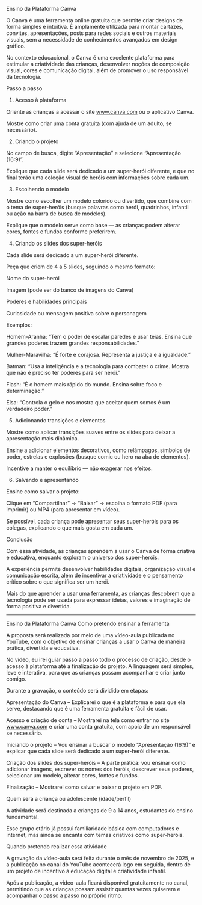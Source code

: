 Ensino da Plataforma Canva

O Canva é uma ferramenta online gratuita que permite criar designs de forma simples e intuitiva.
É amplamente utilizada para montar cartazes, convites, apresentações, posts para redes sociais e outros materiais visuais, sem a necessidade de conhecimentos avançados em design gráfico.

No contexto educacional, o Canva é uma excelente plataforma para estimular a criatividade das crianças, desenvolver noções de composição visual, cores e comunicação digital, além de promover o uso responsável da tecnologia.

Passo a passo
1. Acesso à plataforma

Oriente as crianças a acessar o site www.canva.com
 ou o aplicativo Canva.

Mostre como criar uma conta gratuita (com ajuda de um adulto, se necessário).

2. Criando o projeto

No campo de busca, digite “Apresentação” e selecione “Apresentação (16:9)”.

Explique que cada slide será dedicado a um super-herói diferente, e que no final terão uma coleção visual de heróis com informações sobre cada um.

3. Escolhendo o modelo

Mostre como escolher um modelo colorido ou divertido, que combine com o tema de super-heróis (busque palavras como herói, quadrinhos, infantil ou ação na barra de busca de modelos).

Explique que o modelo serve como base — as crianças podem alterar cores, fontes e fundos conforme preferirem.

4. Criando os slides dos super-heróis

Cada slide será dedicado a um super-herói diferente.

Peça que criem de 4 a 5 slides, seguindo o mesmo formato:

Nome do super-herói

Imagem (pode ser do banco de imagens do Canva)

Poderes e habilidades principais

Curiosidade ou mensagem positiva sobre o personagem

Exemplos:

 Homem-Aranha: “Tem o poder de escalar paredes e usar teias. Ensina que grandes poderes trazem grandes responsabilidades.”

 Mulher-Maravilha: “É forte e corajosa. Representa a justiça e a igualdade.”

 Batman: “Usa a inteligência e a tecnologia para combater o crime. Mostra que não é preciso ter poderes para ser herói.”

 Flash: “É o homem mais rápido do mundo. Ensina sobre foco e determinação.”

 Elsa: “Controla o gelo e nos mostra que aceitar quem somos é um verdadeiro poder.”

5. Adicionando transições e elementos

Mostre como aplicar transições suaves entre os slides para deixar a apresentação mais dinâmica.

Ensine a adicionar elementos decorativos, como relâmpagos, símbolos de poder, estrelas e explosões (busque comic ou hero na aba de elementos).

Incentive a manter o equilíbrio — não exagerar nos efeitos.

6. Salvando e apresentando

Ensine como salvar o projeto:

Clique em “Compartilhar” → “Baixar” → escolha o formato PDF (para imprimir) ou MP4 (para apresentar em vídeo).

Se possível, cada criança pode apresentar seus super-heróis para os colegas, explicando o que mais gosta em cada um.

Conclusão

Com essa atividade, as crianças aprendem a usar o Canva de forma criativa e educativa, enquanto exploram o universo dos super-heróis.

A experiência permite desenvolver habilidades digitais, organização visual e comunicação escrita, além de incentivar a criatividade e o pensamento crítico sobre o que significa ser um herói.

Mais do que aprender a usar uma ferramenta, as crianças descobrem que a tecnologia pode ser usada para expressar ideias, valores e imaginação de forma positiva e divertida.

----------------------------------------------------------------------------------------------------------------------------------------------------------------------------------------------------------------------------------------------


Ensino da Plataforma Canva
Como pretendo ensinar a ferramenta

A proposta será realizada por meio de uma vídeo-aula publicada no YouTube, com o objetivo de ensinar crianças a usar o Canva de maneira prática, divertida e educativa.

No vídeo, eu irei guiar passo a passo todo o processo de criação, desde o acesso à plataforma até a finalização do projeto. A linguagem será simples, leve e interativa, para que as crianças possam acompanhar e criar junto comigo.

Durante a gravação, o conteúdo será dividido em etapas:

Apresentação do Canva – Explicarei o que é a plataforma e para que ela serve, destacando que é uma ferramenta gratuita e fácil de usar.

Acesso e criação de conta – Mostrarei na tela como entrar no site www.canva.com
 e criar uma conta gratuita, com apoio de um responsável se necessário.

Iniciando o projeto – Vou ensinar a buscar o modelo “Apresentação (16:9)” e explicar que cada slide será dedicado a um super-herói diferente.

Criação dos slides dos super-heróis – A parte prática: vou ensinar como adicionar imagens, escrever os nomes dos heróis, descrever seus poderes, selecionar um modelo, alterar cores, fontes e fundos.

Finalização – Mostrarei como salvar e baixar o projeto em PDF.

Quem será a criança ou adolescente (idade/perfil)

A atividade será destinada a crianças de 9 a 14 anos, estudantes do ensino fundamental.

Esse grupo etário já possui familiaridade básica com computadores e internet, mas ainda se encanta com temas criativos como super-heróis.

Quando pretendo realizar essa atividade

A gravação da vídeo-aula será feita durante o mês de novembro de 2025, e a publicação no canal do YouTube acontecerá logo em seguida, dentro de um projeto de incentivo à educação digital e criatividade infantil.

Após a publicação, a vídeo-aula ficará disponível gratuitamente no canal, permitindo que as crianças possam assistir quantas vezes quiserem e acompanhar o passo a passo no próprio ritmo.
